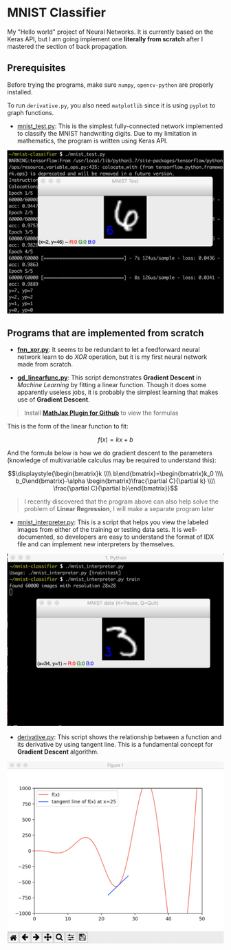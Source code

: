 # MNIST Classifier

My "Hello world" project of Neural Networks. It is currently based on the Keras
API, but I am going implement one **literally from scratch** after I mastered
the section of back propagation.

## Prerequisites

Before trying the programs, make sure `numpy`, `opencv-python` are properly
installed.

To run `derivative.py`, you also need `matplotlib` since it is using `pyplot`
to graph functions.

* [mnist\_test.py](mnist_test.py): This is the simplest fully-connected network
 implemented to classify the MNIST handwriting digits. Due to my limitation in
mathematics, the program is written using Keras API.

![MNIST classifier](mnist_test_screenshot.png)

## Programs that are implemented from scratch

* **[fnn\_xor.py](fnn_xor.py)**: It seems to be redundant to let a feedforward
neural network learn to do _XOR_ operation, but it is my first neural network
made from scratch.

* **[gd\_linearfunc.py](gd_linearfunc.py)**: This script demonstrates **Gradient
Descent** in _Machine Learning_ by fitting a linear function. Though it does
some apparently useless jobs, it is probably the simplest learning that
makes use of **Gradient Descent**.

> Install **[MathJax Plugin for Github][1]** to view the formulas

This is the form of the linear function to fit:

$$\displaystyle{f(x)=kx+b}$$

And the formula below is how we do gradient descent to the parameters (knowledge
of multivariable calculus may be required to understand this):

$$\displaystyle{\begin{bmatrix}k \\\\ b\end{bmatrix}=\begin{bmatrix}k_0 \\\\ b_0\end{bmatrix}-\alpha \begin{bmatrix}\frac{\partial C}{\partial k} \\\\ \frac{\partial C}{\partial b}\end{bmatrix}}$$

> I recently discovered that the program above can also help solve the problem
> of **Linear Regression**, I will make a separate program later

* [mnist\_interpreter.py](mnist_interpreter.py): This is a script that helps you
view the labeled images from either of the training or testing data sets. It
is well-documented, so developers are easy to understand the format of IDX
file and can implement new interpreters by themselves.

![MNIST interpreter](interpreter.png)

* [derivative.py](derivative.py): This script shows the relationship between a
function and its derivative by using tangent line. This is a fundamental concept
for **Gradient Descent** algorithm.

![Derivative plot](derivative_plot.png)

[1]: https://chrome.google.com/webstore/detail/mathjax-plugin-for-github/ioemnmodlmafdkllaclgeombjnmnbima?hl=en-US
